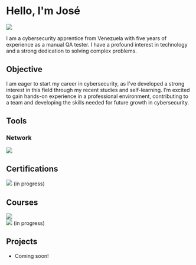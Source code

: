 # Hello, I'm José
<a href="https://linkedin.com/in/josealvarezca"><img src="https://img.shields.io/badge/-LinkedIn-0072b1?&style=for-the-badge&logo=linkedin&logoColor=white" /></a>

I am a cybersecurity apprentice from Venezuela with five years of experience as a manual QA tester. I have a profound interest in technology and a strong dedication to solving complex problems.

## Objective

I am eager to start my career in cybersecurity, as I've developed a strong interest in this field through my recent studies and self-learning. I’m excited to gain hands-on experience in a professional environment, contributing to a team and developing the skills needed for future growth in cybersecurity.

## Tools

### Network
<div>
    <img src="https://img.shields.io/badge/-Wireshark-1679A7?&style=for-the-badge&logo=Wireshark&logoColor=white" />
</div>

## Certifications
<div>
<img src="https://img.shields.io/badge/-Security%2B-FF0000?&style=for-the-badge&logo=CompTIA&logoColor=white" /> (in progress)
</div>

## Courses
<div>
<img src="https://img.shields.io/badge/Cisco-Junior%20Cybersecurity%20Analyst%20Career%20Path-1BA0D7?style=for-the-badge&logo=Cisco&logoColor=white" /><br/>
<img src="https://img.shields.io/badge/Google-Cybersecurity%20Professional%20Certificate-4285F4?style=for-the-badge&logo=Google&logoColor=4285F4&labelColor=FFFFFF" /> (in progress)
</div>

## Projects
- Coming soon!
